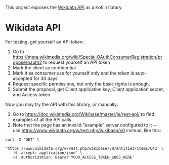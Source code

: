 This project exposes the [Wikidata API](https://doc.wikimedia.org/Wikibase/master/js/rest-api/) as a Kotlin library.

# Wikidata API

For testing, get yourself an API token:

1. Go to https://meta.wikimedia.org/wiki/Special:OAuthConsumerRegistration/propose/oauth2 to request yourself an API token
2. Mark the client as confidential
3. Mark it as consumer use for yourself only and the token is auto-accepted for 30 days. 
4. Request specific permissions, but only the basic rights is enough.
5. Submit the proposal, get Client application key, Client application secret, and Access token

Now you may try the API with this library, or manually:

1. Go to https://doc.wikimedia.org/Wikibase/master/js/rest-api/ to find examples of all the API calls
2. Note that the page has an invalid "example" server configured to it 
   -- use https://www.wikidata.org/w/rest.php/wikibase/v0 instead, like this:
```
curl -X 'GET' \
   'https://www.wikidata.org/w/rest.php/wikibase/v0/entities/items/Q42' \
   -H 'accept: application/json' \
   -H 'Authorization: Bearer YOUR_ACCESS_TOKEN_GOES_HERE'
```
